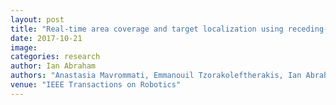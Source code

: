 ```yaml
---
layout: post
title: "Real-time area coverage and target localization using receding-horizon ergodic exploration"
date: 2017-10-21
image: 
categories: research
author: Ian Abraham
authors: "Anastasia Mavrommati, Emmanouil Tzorakoleftherakis, Ian Abraham, ToddD Murphey"
venue: "IEEE Transactions on Robotics"
---
```

